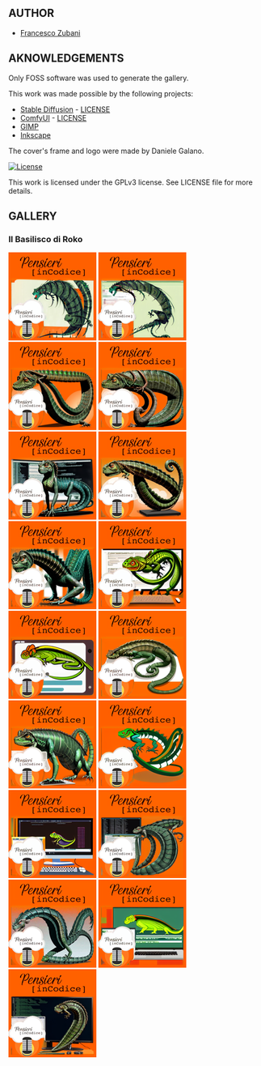 ## AUTHOR

- [Francesco Zubani](https://www.linkedin.com/in/francesco-zubani-5957081a6/)

## AKNOWLEDGEMENTS

Only FOSS software was used to generate the gallery.

This work was made possible by the following projects:

- [Stable Diffusion](https://github.com/CompVis/stable-diffusion) - [LICENSE](https://github.com/CompVis/stable-diffusion/blob/main/LICENSE)
- [ComfyUI](https://github.com/comfyanonymous/ComfyUI) - [LICENSE](https://github.com/comfyanonymous/ComfyUI/blob/master/LICENSE)
- [GIMP](https://www.gimp.org/)
- [Inkscape](https://inkscape.org/)

The cover's frame and logo were made by Daniele Galano.

[![License](https://img.shields.io/badge/License-GPL%20v3-blue.svg)](http://www.gnu.org/licenses/gpl-3.0)

This work is licensed under the GPLv3 license.
See LICENSE file for more details.

## GALLERY

### Il Basilisco di Roko

<div class="gallery">
  <a href="PIC94_01.png"><img class="thumbnail" src="./thumbs/PIC94_01.png" alt="PIC94_01"></a>
  <a href="PIC94_02.png"><img class="thumbnail" src="./thumbs/PIC94_02.png" alt="PIC94_02"></a>
  <a href="PIC94_03.png"><img class="thumbnail" src="./thumbs/PIC94_03.png" alt="PIC94_03"></a>
  <a href="PIC94_04.png"><img class="thumbnail" src="./thumbs/PIC94_04.png" alt="PIC94_04"></a>
  <a href="PIC94_05.png"><img class="thumbnail" src="./thumbs/PIC94_05.png" alt="PIC94_05"></a>
  <a href="PIC94_06.png"><img class="thumbnail" src="./thumbs/PIC94_06.png" alt="PIC94_06"></a>
  <a href="PIC94_07.png"><img class="thumbnail" src="./thumbs/PIC94_07.png" alt="PIC94_07"></a>
  <a href="PIC94_08.png"><img class="thumbnail" src="./thumbs/PIC94_08.png" alt="PIC94_08"></a>
  <a href="PIC94_09.png"><img class="thumbnail" src="./thumbs/PIC94_09.png" alt="PIC94_09"></a>
  <a href="PIC94_10.png"><img class="thumbnail" src="./thumbs/PIC94_10.png" alt="PIC94_10"></a>
  <a href="PIC94_11.png"><img class="thumbnail" src="./thumbs/PIC94_11.png" alt="PIC94_11"></a>
  <a href="PIC94_12.png"><img class="thumbnail" src="./thumbs/PIC94_12.png" alt="PIC94_12"></a>
  <a href="PIC94_13.png"><img class="thumbnail" src="./thumbs/PIC94_13.png" alt="PIC94_13"></a>
  <a href="PIC94_14.png"><img class="thumbnail" src="./thumbs/PIC94_14.png" alt="PIC94_14"></a>
  <a href="PIC94_15.png"><img class="thumbnail" src="./thumbs/PIC94_15.png" alt="PIC94_15"></a>
  <a href="PIC94_16.png"><img class="thumbnail" src="./thumbs/PIC94_16.png" alt="PIC94_16"></a>
  <a href="PIC94_17.png"><img class="thumbnail" src="./thumbs/PIC94_17.png" alt="PIC94_17"></a>
</div>
</body>
</html>
